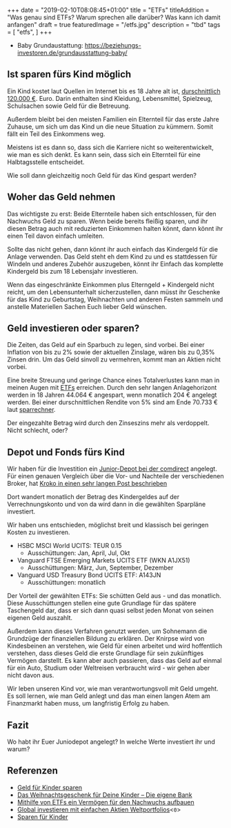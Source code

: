 +++
date = "2019-02-10T08:08:45+01:00"
title = "ETFs"
titleAddition = "Was genau sind ETFs? Warum sprechen alle darüber? Was kann ich damit anfangen"
draft = true
featuredImage = "/etfs.jpg"
description = "tbd"
tags = [
    "etfs",
]
+++

- Baby Grundaustattung: https://beziehungs-investoren.de/grundausstattung-baby/


## Ist sparen fürs Kind möglich

Ein Kind kostet laut Quellen im Internet bis es 18 Jahre alt ist, [durschnittlich 120.000 €](https://www.familie.de/eltern/wie-viel-kosten-kinder-536481.html "durschnittlich 120.000 €"). Euro. Darin enthalten sind
Kleidung, Lebensmittel, Spielzeug, Schulsachen sowie Geld für die Betreuung.

Außerdem bleibt bei den meisten Familien ein Elternteil für das erste Jahre Zuhause,  um sich um das Kind un die neue
Situation zu kümmern. Somit fällt ein Teil des Einkommens weg.

Meistens ist es dann so, dass sich die Karriere nicht so weiterentwickelt, wie man es sich denkt. Es kann sein, dass
sich ein Elternteil für eine Halbtagsstelle entscheidet.

Wie soll dann gleichzeitig noch Geld für das Kind gespart werden?


## Woher das Geld nehmen

Das wichtigste zu erst: Beide Elternteile haben sich entschlossen, für den Nachwuchs Geld zu sparen.
Wenn beide bereits fleißig sparen, und ihr diesen Betrag auch mit reduzierten Einkommen halten könnt, dann könnt ihr einen Teil davon einfach
umleiten.


Sollte das nicht gehen, dann könnt ihr auch einfach das Kindergeld für die Anlage verwenden. Das Geld steht eh dem Kind
zu und es stattdessen für Windeln und anderes Zubehör auszugeben, könnt ihr Einfach das komplette Kindergeld bis zum 18
Lebensjahr investieren.


Wenn das eingeschränkte Einkommen plus Elterngeld + Kindergeld  nicht reicht, um den Lebensunterhalt sicherzustellen, dann müsst ihr
Geschenke für das Kind zu Geburtstag, Weihnachten und anderen Festen sammeln und anstelle Materiellen Sachen Euch lieber
Geld wünschen.


## Geld investieren oder sparen?

Die Zeiten, das Geld auf ein Sparbuch zu legen, sind vorbei. Bei einer Inflation von bis zu 2% sowie der aktuellen
Zinslage, wären bis zu 0,35% Zinsen drin. Um das Geld sinvoll zu vermehren, kommt man an Aktien nicht vorbei.


Eine breite Streuung und geringe Chance eines Totalverlustes kann man in meinen Augen mit [ETFs](/etf "ETFs") erreichen.
Durch den sehr langen Anlagehorizont werden in 18 Jahren 44.064 € angespart, wenn monatlich 204 € angelegt werden.
Bei einer durschnittlichen Rendite von 5% sind am Ende 70.733 € laut [sparrechner](https://www.zinsen-berechnen.de/sparrechner.php "sparrechner").

Der eingezahlte Betrag wird durch den Zinseszins mehr als verdoppelt. Nicht schlecht, oder?


## Depot und Fonds fürs Kind

Wir haben für die Investition ein [Junior-Depot bei der comdirect](https://www.comdirect.de/cms/lp/juniordepot_affiliate.html "Junior-Depot bei der comdirect") angelegt. Für einen genauen Vergleich über die Vor- und Nachteile der verschiedenen Broker, hat [Kroko in einen sehr langen Post beschrieben](https://www.finanz-kroko.de/kinder-depot-welchen-online-broker-fuer-mein-kind-comdirect-oder-consorsbank/ "Kroko in einen sehr langen Post beschrieben")



Dort wandert monatlich der Betrag des Kindergeldes auf der Verrechnungskonto und von da wird dann in die gewählten
Sparpläne investiert.

Wir haben uns entschieden, möglichst breit und klassisch bei geringen Kosten zu investieren.

- HSBC MSCI World UCITS: TEUR 0.15
  - Ausschüttungen: Jan, April, Jul, Okt
- Vanguard FTSE Emerging Markets UCITS ETF (WKN A1JX51)
  - Ausschüttungen: März, Jun, September, Dezember
- Vanguard USD Treasury Bond UCITS ETF: A143JN
  - Ausschüttungen: monatlich

Der Vorteil der gewählten ETFs: Sie schütten Geld aus - und das monatlich. Diese Ausschüttungen stellen eine gute
Grundlage für das spätere Taschengeld dar, dass er sich dann quasi selbst jeden Monat von seinen eigenen Geld auszahlt.

Außerdem kann dieses Verfahren genutzt werden, um Sohnemann die Grundzüge der finanziellen Bildung zu erklären. Der
Knirpse wird von Kindesbeinen an verstehen, wie Geld für einen arbeitet und wird hoffentlich verstehen, dass dieses Geld
die erste Grundlage für sein zukünftiges Vermögen darstellt. Es kann aber auch passieren, dass das Geld auf einmal für
ein Auto, Studium oder Weltreisen verbraucht wird - wir gehen aber nicht davon aus.

Wir leben unseren Kind vor, wie man verantwortungsvoll mit Geld umgeht. Es soll lernen, wie man Geld anlegt und das man
einen langen Atem am Finanzmarkt haben muss, um langfristig Erfolg zu haben.


## Fazit


Wo habt ihr Euer Juniodepot angelegt? In welche Werte investiert ihr und warum?


## Referenzen

- [Geld für Kinder sparen](https://beziehungs-investoren.de/geld-fuer-kinder-sparen/ "Geld für Kinder sparen")
- [Das Weihnachtsgeschenk für Deine Kinder – Die eigene Bank](https://freiheitsmaschine.com/2017/12/19/weihnachtsgeschenk-fuer-deine-kinder-die-eigene-bank/ "Das Weihnachtsgeschenk für Deine Kinder – Die eigene Bank")
- [Mithilfe von ETFs ein Vermögen für den Nachwuchs aufbauen](https://www.finanzen.net/nachricht/private-finanzen/mithilfe-von-etfs-ein-vermoegen-fuer-den-nachwuchs-aufbauen-7243753 "Mithilfe von ETFs ein Vermögen für den Nachwuchs aufbauen")
- [Global investieren mit einfachen Aktien Weltportfolios](https://www.justetf.com/de/news/musterportfolio/global-investieren-mit-einfachen-aktien-weltportfolios.html "Global investieren mit einfachen Aktien Weltportfolios")<`0`>
- [Sparen für Kinder](https://test.de/sparen-fuer-kinder "Sparen für Kinder")

